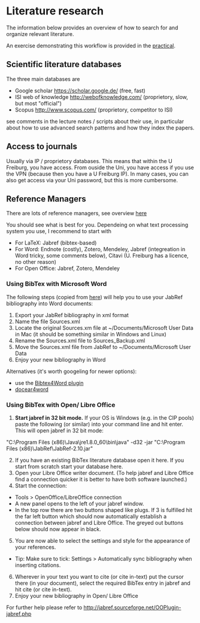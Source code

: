 

# Literature research

The information below provides an overview of how to search for and organize relevant literature.

An exercise demonstrating this workflow is provided in the [practical](https://github.com/florianhartig/ResearchSkills/blob/master/Labs/LiteratureResearch/Practical/Practical_LiteratureResearch.pdf).

## Scientific literature databases

The three main databases are

* Google scholar https://scholar.google.de/ (free, fast)
* ISI web of knowledge http://webofknowledge.com/ (proprietory, slow, but most "official")
* Scopus http://www.scopus.com/ (proprietory, competitor to ISI)

see comments in the lecture notes / scripts about their use, in particular about how to use advanced search patterns and how they index the papers.

## Access to journals

Usually via IP / proprietory databases. This means that within the U Freiburg, you have access. From ouside the Uni, you have access if you use the VPN (because then you have a U Freiburg IP). In many cases, you can also get access via your Uni password, but this is more cumbersome. 

## Reference Managers

There are lots of reference managers, see overview [here](https://en.wikipedia.org/wiki/Comparison_of_reference_management_software) 

You should see what is best for you. Dependeing on what text processing system you use, I recommend to start with 

* For LaTeX: Jabref (bibtex-based)
* For Word: Endnote (costly), Zotero, Mendeley, Jabref (integreation in Word tricky, some comments below), Citavi (U. Freiburg has a licence, no other reason)
* For Open Office: Jabref, Zotero, Mendeley


### Using BibTex with Microsoft Word

The following steps (copied from [here](http://www.ademcan.net/?d=2012/01/30/15/23/05-using-jabref-references-in-word-documents)) will help you to use your JabRef bibliography into Word documents:

1. Export your JabRef bibliography in xml format
2. Name the file Sources.xml
3. Locate the original Sources.xm file at ~/Documents/Microsoft User Data in Mac (it should be something similar in Windows and Linux)
4. Rename the Sources.xml file to Sources_Backup.xml
5. Move the Sources.xml file from JabRef to ~/Documents/Microsoft User Data
6. Enjoy your new bibliography in Word

Alternatives (it's worth googeling for newer options): 

* use the [Bibtex4Word plugin](http://www.ee.ic.ac.uk/hp/staff/dmb/perl)
* [docear4word](http://www.docear.org/software/add-ons/docear4word/download/)


### Using BibTex with Open/ Libre Office

1. **Start jabref in 32 bit mode.** If your OS is Windows (e.g. in the CIP pools) paste the following (or similar) into your command line and hit enter. This will open jabref in 32 bit mode: 

"C:\Program Files (x86)\Java\jre1.8.0_60\bin\java" -d32 -jar "C:\Program Files (x86)\JabRef\JabRef-2.10.jar"

2. If you have an existing BibTex literature database open it here. If you start from scratch start your database here.
3. Open your Libre Office writer document. (To help jabref and Libre Office find a connection quicker it is better to have both software launched.)
4. Start the connection: 
  - Tools > OpenOffice/LibreOffice connection
  - A new panel opens to the left of your jabref window.
  - In the top row there are two buttons shaped like plugs. If 3 is fulfilled hit the far left button which should now automatically establish a connection between jabref and Libre Office. The greyed out buttons below should now appear in black.
5. You are now able to select the settings and style for the appearance of your references.
  - Tip: Make sure to tick: Settings > Automatically sync bibliography when inserting citations.
6. Wherever in your text you want to cite (or cite in-text) put the cursor there (in your document), select the required BibTex entry in jabref and hit cite (or cite in-text).
7. Enjoy your new bibliography in Open/ Libre Office

For further help please refer to http://jabref.sourceforge.net/OOPlugin-jabref.php
